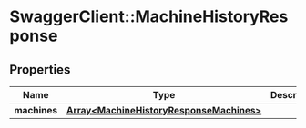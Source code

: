 # SwaggerClient::MachineHistoryResponse

## Properties
Name | Type | Description | Notes
------------ | ------------- | ------------- | -------------
**machines** | [**Array&lt;MachineHistoryResponseMachines&gt;**](MachineHistoryResponseMachines.md) |  | [optional] 


